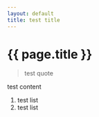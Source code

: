 ```yaml
---
layout: default
title: test title
---
```

# {{ page.title }}

> test quote

test content

1. test list
2. test list